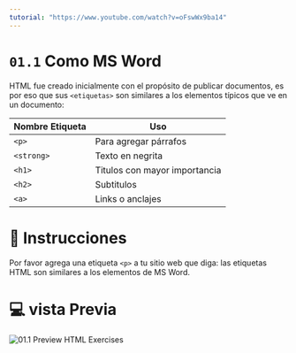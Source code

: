 ```yaml
---
tutorial: "https://www.youtube.com/watch?v=oFswWx9ba14"
---
```

# `01.1` Como MS Word

HTML fue creado inicialmente con el propósito de publicar documentos, es por eso que sus `<etiquetas>` son similares a los elementos típicos que ve en un documento:

| Nombre Etiqueta | Uso |
| -------- | -------- |
| `<p>`    | Para agregar párrafos |
| `<strong>`    | Texto en negrita |
| `<h1>`    | Titulos con mayor importancia |
| `<h2>`    | Subtitulos |
| `<a>`    | Links o anclajes |

# 📝 Instrucciones

Por favor agrega una etiqueta `<p>` a tu sitio web que diga: las etiquetas HTML son similares a los elementos de MS Word.

# 💻 vista Previa

![01.1 Preview HTML Exercises](https://ucarecdn.com/318fa9ba-0a29-4685-8292-1259c91c371b/ScreenShot20200225at75945PM.png)
